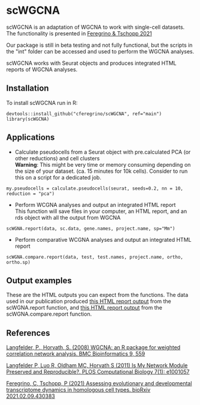 # scWGCNA
scWGCNA is an adaptation of WGCNA to work with single-cell datasets.
The functionality is presented in  <a href="https://doi.org/10.1101/2021.02.09.430383" target="_blank">Feregrino & Tschopp 2021</a>

Our package is still in beta testing and not fully functional, but the scripts in the "int" folder can be accessed and used to perform the WGCNA analyses.

scWGCNA works with Seurat objects and produces integrated HTML reports of WGCNA analyses.

## Installation

To install scWGCNA run in R:
```
devtools::install_github("cferegrino/scWGCNA", ref="main")
library(scWGCNA)

```

## Applications
* Calculate pseudocells from a Seurat object with pre.calculated PCA (or other reductions) and cell clusters  
**Warning**: This might be very time or memory consuming depending on the size of your dataset. (ca. 15 minutes for 10k cells). Consider to run this on a script for a dedicated job.  
```
my.pseudocells = calculate.pseudocells(seurat, seeds=0.2, nn = 10, reduction = "pca")
```
* Perform WCGNA analyses and output an integrated HTML report  
This function will save files in your computer, an HTML report, and an rds object with all the output from WGCNA  
```
scWGNA.report(data, sc.data, gene.names, project.name, sp="Mm")
```
* Perform comparative WCGNA analyses and output an integrated HTML report
```
scWGNA.compare.report(data, test, test.names, project.name, ortho, ortho.sp)
```

## Output examples
These are the HTML outputs you can expect from the functions.
The data used in our publication produced [this HTML report output](https://htmlpreview.github.io/?https://github.com/CFeregrino/scWGCNA/blob/main/HTMLexamples/WGCNA_report_E15test3_080421.html) from the scWGNA.report function, and [this HTML report output](https://htmlpreview.github.io/?https://github.com/CFeregrino/scWGCNA/blob/main/HTMLexamples/WGNA_comparative_E15.nb.html) from the scWGNA.compare.report function.

## References

<a href="https://bmcbioinformatics.biomedcentral.com/articles/10.1186/1471-2105-9-559" target="_blank">Langfelder, P., Horvath, S. (2008) WGCNA: an R package for weighted correlation network analysis. BMC Bioinformatics 9, 559</a>

<a href="https://journals.plos.org/ploscompbiol/article?id=10.1371/journal.pcbi.1001057" target="_blank">Langfelder P, Luo R, Oldham MC, Horvath S (2011) Is My Network Module Preserved and Reproducible?. PLOS Computational Biology 7(1): e1001057</a>

<a href="https://doi.org/10.1101/2021.02.09.430383" target="_blank">Feregrino, C, Tschopp, P (2021) Assessing evolutionary and developmental transcriptome dynamics in homologous cell types. bioRxiv 2021.02.09.430383</a>
